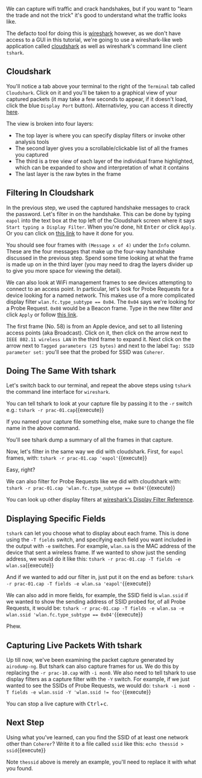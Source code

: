 We can capture wifi traffic and crack handshakes, but if you want to "learn the trade and not the trick" it's good to understand what the traffic looks like.

The defacto tool for doing this is [wireshark](https://www.wireshark.org/) however, as we don't have access to a GUI in this tutorial, we're going to use a wireshark-like web application called [cloudshark](https://cloudshark.org/) as well as wireshark's command line client `tshark`.

## Cloudshark

You'll notice a tab above your terminal to the right of the `Terminal` tab called `Cloudshark`. Click on it and you'll be taken to a graphical view of your captured packets (it may take a few seconds to appear, if it doesn't load, click the blue `Display Port` button). Alternativley, you can access it directly [here](https://www.cloudshark.org/captures/cd37ad9b7280).

The view is broken into four layers:

* The top layer is where you can specify display filters or invoke other analysis tools
* The second layer gives you a scrollable/clickable list of all the frames you captured
* The third is a tree view of each layer of the individual frame highlighted, which can be expanded to show and interpretation of what it contains
* The last layer is the raw bytes in the frame

## Filtering In Cloudshark

In the previous step, we used the captured handshake messages to crack the password. Let's filter in on the handshake. This can be done by typing `eapol` into the text box at the top left of the Cloudshark screen where it says `Start typing a Display Filter`. When you're done, hit <kbd>Enter</kbd> or click `Apply`. Or you can click on [this link](https://www.cloudshark.org/captures/cd37ad9b7280?filter=eapol) to have it done for you.

You should see four frames with `(Message x of 4)` under the `Info` column. These are the four messages that make up the four-way handshake discussed in the previous step. Spend some time looking at what the frame is made up on in the third layer (you may need to drag the layers divider up to give you more space for viewing the detail).

We can also look at WiFi management frames to see devices attempting to connect to an access point. In particular, let's look for Probe Requests for a device looking for a named network. This makes use of a more complicated display filter `wlan.fc.type_subtype == 0x04`. The `0x04` says we're looking for a Probe Request. `0x08` would be a Beacon frame. Type in the new filter and click `Apply` or follow [this link](https://www.cloudshark.org/captures/cd37ad9b7280?filter=wlan.fc.type_subtype%20%3D%3D%200x04).

The first frame (No. 58) is from an Apple device, and set to all listening access points (aka Broadcast). Click on it, then click on the arrow next to `IEEE 802.11 wireless LAN` in the third frame to expand it. Next click on the arrow next to `Tagged parameters (25 bytes)` and next to the label `Tag: SSID parameter set:` you'll see that the probed for SSID was `Coherer`.

## Doing The Same With tshark

Let's switch back to our terminal, and repeat the above steps using `tshark` the command line interface for `wireshark`.

You can tell tshark to look at your capture file by passing it to the `-r` switch e.g.:
`tshark -r prac-01.cap`{{execute}}

If you named your capture file something else, make sure to change the file name in the above command.

You'll see tshark dump a summary of all the frames in that capture.

Now, let's filter in the same way we did with cloudshark. First, for `eapol` frames, with:
`tshark -r prac-01.cap 'eapol'`{{execute}}

Easy, right?

We can also filter for Probe Requests like we did with cloudshark with:
`tshark -r prac-01.cap 'wlan.fc.type_subtype == 0x04'`{{execute}}

You can look up other display filters at [wireshark's Display Filter Reference](http://wireshark.org/docs/dfref/w/wlan.html).

## Displaying Specific Fields

`tshark` can let you choose what to display about each frame. This is done using the `-T fields` switch, and specifying each field you want included in the output with `-e` switches. For example, `wlan.sa` is the MAC address of the device that sent a wireless frame. If we wanted to show just the sending address, we would do it like this:
`tshark -r prac-01.cap -T fields -e wlan.sa`{{execute}}

And if we wanted to add our filter in, just put it on the end as before:
`tshark -r prac-01.cap -T fields -e wlan.sa 'eapol'`{{execute}}

We can also add in more fields, for example, the SSID field is `wlan.ssid` if we wanted to show the sending address of SSID probed for, of all Probe Requests, it would be:
`tshark -r prac-01.cap -T fields -e wlan.sa -e wlan.ssid 'wlan.fc.type_subtype == 0x04'`{{execute}}

Phew.

## Capturing Live Packets With tshark

Up till now, we've been examining the packet capture generated by `airodump-ng`. But tshark can also capture frames for us. We do this by replacing the `-r prac-10.cap` with `-i mon0`. We also need to tell tshark to use display filters as a capture filter with the `-Y` switch. For example, if we just wanted to see the SSIDs of Probe Requests, we would do:
`tshark -i mon0 -T fields -e wlan.ssid -Y 'wlan.ssid != foo'`{{execute}}

You can stop a live capture with <kbd>Ctrl</kbd>+<kbd>c</kbd>.

## Next Step

Using what you've learned, can you find the SSID of at least one network other than `Coherer`? Write it to a file called `ssid` like this:
`echo thessid > ssid`{{execute}}

Note `thessid` above is merely an example, you'll need to replace it with what you found.
